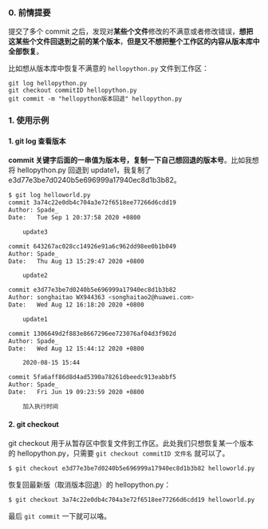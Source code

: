 ### 0. 前情提要

提交了多个 commit 之后，发现对**某些个文件**修改的不满意或者修改错误，**想把这某些个文件回退到之前的某个版本**，**但是又不想把整个工作区的内容从版本库中全部恢复**。

比如想从版本库中恢复不满意的 `hellopython.py` 文件到工作区：

```
git log hellopython.py
git checkout commitID hellopython.py
git commit -m "hellopython版本回退" hellopython.py
```

### 1. 使用示例

#### 1. git log 查看版本

**commit 关键字后面的一串值为版本号，复制一下自己想回退的版本号**。比如我想将 hellopython.py 回退到 update1，我复制了   e3d77e3be7d0240b5e696999a17940ec8d1b3b82。

```bash
$ git log helloworld.py                                                           
commit 3a74c22e0db4c704a3e72f6518ee77266d6cdd19
Author: Spade_
Date:   Tue Sep 1 20:37:58 2020 +0800

    update3

commit 643267ac028cc14926e91a6c962dd98ee0b1b049
Author: Spade_
Date:   Thu Aug 13 15:29:47 2020 +0800

    update2

commit e3d77e3be7d0240b5e696999a17940ec8d1b3b82
Author: songhaitao WX944363 <songhaitao2@huawei.com>
Date:   Wed Aug 12 16:18:20 2020 +0800

    update1

commit 1306649d2f883e8667296ee723076af04d3f902d
Author: Spade_
Date:   Wed Aug 12 15:44:12 2020 +0800

    2020-08-15 15:44

commit 5fa6aff86d8d4ad5390a78261dbeedc913eabbf5
Author: Spade_
Date:   Fri Jun 19 09:23:59 2020 +0800

    加入执行时间
```

#### 2. git checkout

git checkout 用于从暂存区中恢复文件到工作区。此处我们只想恢复某一个版本的 hellopython.py，只需要 `git checkout commitID 文件名` 就可以了。

```bash
$ git checkout e3d77e3be7d0240b5e696999a17940ec8d1b3b82 helloworld.py
```

恢复回最新版（取消版本回退）的 hellopython.py：

```bash
$ git checkout 3a74c22e0db4c704a3e72f6518ee77266d6cdd19 helloworld.py
```

最后 `git commit` 一下就可以咯。
